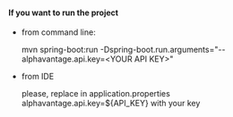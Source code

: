 #### If you want to run the project 
- from command line:
  
    
    mvn spring-boot:run -Dspring-boot.run.arguments="--alphavantage.api.key=\<YOUR API KEY\>"

- from IDE

    
    please, replace in application.properties alphavantage.api.key=${API_KEY}
    with your key
